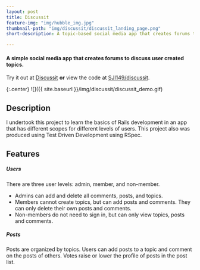 ```yaml
---
layout: post
title: Discussit
feature-img: "img/hubble_img.jpg"
thumbnail-path: "img/discussit/discussit_landing_page.png"
short-description: A topic-based social media app that creates forums to discuss ideas.

---
```

#### A simple social media app that creates forums to discuss user created topics.
Try it out at [Discussit](https://discussit-social.herokuapp.com/) **or**
view the code at [SJl149/discussit](https://github.com/SJl149/discussit).

{:.center}
![]({{ site.baseurl }}/img/discussit/discussit_demo.gif)

## Description
I undertook this project to learn the basics of Rails development in an app that has different scopes for different levels of users. This project also was produced using Test Driven Development using RSpec.

## Features
##### Users
There are three user levels: admin, member, and non-member.

* Admins can add and delete all comments, posts, and topics.
* Members cannot create topics, but can add posts and comments. They can only delete their own posts and comments.
* Non-members do not need to sign in, but can only view topics, posts and comments.

##### Posts

Posts are organized by topics. Users can add posts to a topic and comment on the posts of others. Votes raise or lower the profile of posts in the post list.
